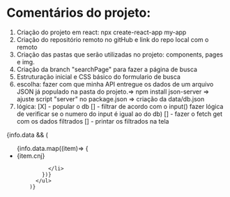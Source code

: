 # Comentários do projeto:

1. Criação do projeto em react: npx create-react-app my-app
2. Criação do repositório remoto no gitHub e link do repo local com o remoto
3. Criação das pastas que serão utilizadas no projeto: components, pages e img.
4. Criação da branch "searchPage" para fazer a página de busca
5. Estruturação inicial e CSS básico do formulario de busca
6. escolha: fazer com que minha API entregue os dados de um arquivo JSON já populado na pasta do projeto.=> npm install json-server => ajuste script "server" no package.json => criação da data/db.json
7. lógica: 
[X] - popular o db
[] - filtrar de acordo com o input() fazer lógica de verificar se o numero do input é igual ao do db)
[] - fazer o fetch get com os dados filtrados
[] - printar os filtrados na tela


<div className="exibitionData">
        {info.data && (          
          <ul>
            {info.data.map((item)=> {
              <li key={item.id}>
                {item.cnj}

              </li>
            })}
          </ul>
        )}

</div>


